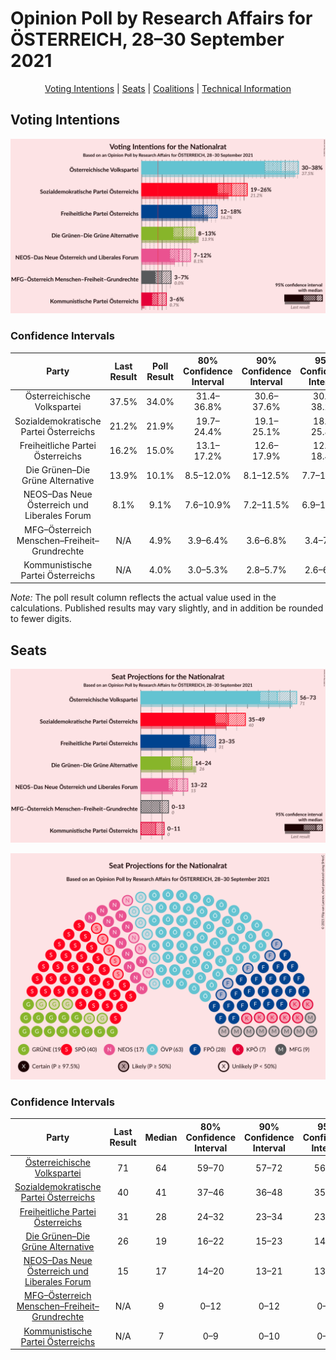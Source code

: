 # Opinion Poll by Research Affairs for ÖSTERREICH, 28–30 September 2021

<p align="center"><a href="#voting-intentions">Voting Intentions</a> | <a href="#seats">Seats</a> | <a href="#coalitions">Coalitions</a> | <a href="#technical-information">Technical Information</a></p>

## Voting Intentions

![Graph with voting intentions not yet produced](2021-09-30-ResearchAffairs.png "Voting Intentions")

### Confidence Intervals

| Party | Last Result | Poll Result | 80% Confidence Interval | 90% Confidence Interval | 95% Confidence Interval | 99% Confidence Interval |
|:-----:|:-----------:|:-----------:|:-----------------------:|:-----------------------:|:-----------------------:|:-----------------------:|
| Österreichische Volkspartei | 37.5% | 34.0% | 31.4–36.8% |30.6–37.6% |30.0–38.2% |28.8–39.6% |
| Sozialdemokratische Partei Österreichs | 21.2% | 21.9% | 19.7–24.4% |19.1–25.1% |18.5–25.8% |17.5–27.0% |
| Freiheitliche Partei Österreichs | 16.2% | 15.0% | 13.1–17.2% |12.6–17.9% |12.2–18.4% |11.3–19.5% |
| Die Grünen–Die Grüne Alternative | 13.9% | 10.1% | 8.5–12.0% |8.1–12.5% |7.7–13.0% |7.1–14.0% |
| NEOS–Das Neue Österreich und Liberales Forum | 8.1% | 9.1% | 7.6–10.9% |7.2–11.5% |6.9–11.9% |6.2–12.9% |
| MFG–Österreich Menschen–Freiheit–Grundrechte | N/A | 4.9% | 3.9–6.4% |3.6–6.8% |3.4–7.2% |2.9–8.0% |
| Kommunistische Partei Österreichs | N/A | 4.0% | 3.0–5.3% |2.8–5.7% |2.6–6.0% |2.2–6.8% |

*Note:* The poll result column reflects the actual value used in the calculations. Published results may vary slightly, and in addition be rounded to fewer digits.

## Seats

![Graph with seats not yet produced](2021-09-30-ResearchAffairs-seats.png "Seats")

![Graph with seating plan not yet produced](2021-09-30-ResearchAffairs-seating-plan.png "Seating Plan")

### Confidence Intervals

| Party | Last Result | Median | 80% Confidence Interval | 90% Confidence Interval | 95% Confidence Interval | 99% Confidence Interval |
|:-----:|:-----------:|:------:|:-----------------------:|:-----------------------:|:-----------------------:|:-----------------------:|
| <a href="#österreichische-volkspartei">Österreichische Volkspartei</a> | 71 | 64 | 59–70 |57–72 |56–73 |54–76 |
| <a href="#sozialdemokratische-partei-österreichs">Sozialdemokratische Partei Österreichs</a> | 40 | 41 | 37–46 |36–48 |35–49 |33–52 |
| <a href="#freiheitliche-partei-österreichs">Freiheitliche Partei Österreichs</a> | 31 | 28 | 24–32 |23–34 |23–35 |21–37 |
| <a href="#die-grünen–die-grüne-alternative">Die Grünen–Die Grüne Alternative</a> | 26 | 19 | 16–22 |15–23 |14–24 |13–26 |
| <a href="#neos–das-neue-österreich-und-liberales-forum">NEOS–Das Neue Österreich und Liberales Forum</a> | 15 | 17 | 14–20 |13–21 |13–22 |11–24 |
| <a href="#mfg–österreich-menschen–freiheit–grundrechte">MFG–Österreich Menschen–Freiheit–Grundrechte</a> | N/A | 9 | 0–12 |0–12 |0–13 |0–15 |
| <a href="#kommunistische-partei-österreichs">Kommunistische Partei Österreichs</a> | N/A | 7 | 0–9 |0–10 |0–11 |0–12 |

